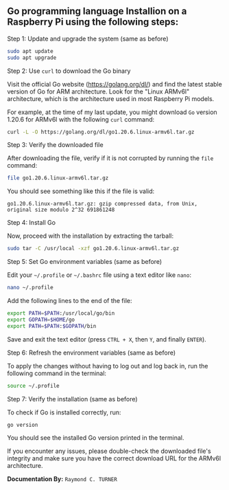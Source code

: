 ## Go programming language Installion on a Raspberry Pi using the following steps:


Step 1: Update and upgrade the system (same as before)

```bash
sudo apt update
sudo apt upgrade
```

Step 2: Use `curl` to download the Go binary

Visit the official Go website (https://golang.org/dl/) and find the latest stable version of Go for ARM architecture. Look for the "Linux ARMv6l" architecture, which is the architecture used in most Raspberry Pi models.

For example, at the time of my last update, you might download `Go` version 1.20.6 for ARMv6l with the following `curl` command:

```bash
curl -L -O https://golang.org/dl/go1.20.6.linux-armv6l.tar.gz
```

Step 3: Verify the downloaded file

After downloading the file, verify if it is not corrupted by running the `file` command:

```bash
file go1.20.6.linux-armv6l.tar.gz
```

You should see something like this if the file is valid:

```
go1.20.6.linux-armv6l.tar.gz: gzip compressed data, from Unix, original size modulo 2^32 691861248
```

Step 4: Install Go

Now, proceed with the installation by extracting the tarball:

```bash
sudo tar -C /usr/local -xzf go1.20.6.linux-armv6l.tar.gz
```

Step 5: Set Go environment variables (same as before)

Edit your `~/.profile` or `~/.bashrc` file using a text editor like `nano`:

```bash
nano ~/.profile
```

Add the following lines to the end of the file:

```bash
export PATH=$PATH:/usr/local/go/bin
export GOPATH=$HOME/go
export PATH=$PATH:$GOPATH/bin
```

Save and exit the text editor (press `CTRL + X`, then `Y`, and finally `ENTER`).

Step 6: Refresh the environment variables (same as before)

To apply the changes without having to log out and log back in, run the following command in the terminal:

```bash
source ~/.profile
```

Step 7: Verify the installation (same as before)

To check if Go is installed correctly, run:

```bash
go version
```

You should see the installed Go version printed in the terminal.

If you encounter any issues, please double-check the downloaded file's integrity and make sure you have the correct download URL for the ARMv6l architecture.

**Documentation By:** `Raymond C. TURNER`